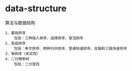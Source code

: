 # data-structure
算法与数据结构

	1、基础排序
	    包括：三种插入排序、选择排序、冒泡排序
	2、高级排序
	    包括：希尔排序、两种归并排序、普通快速排序、双路和三路快速排序
	3、堆排序（未实现）
	4、二分搜索树
	    包括：二分查找
